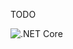 TODO

![.NET Core](https://github.com/mszynka/dynamic-type-checking-in-dotnet/workflows/.NET%20Core/badge.svg?branch=master&event=push)
